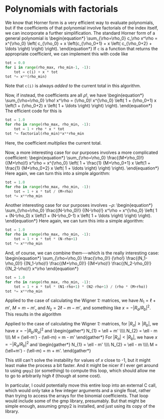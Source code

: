 # Polynomials with factorials

We know that Horner form is a very efficient way to evaluate polynomials,
but if the coefficients of that polynomial involve factorials of the index
itself, we can incorporate a further simplification.  The standard Horner
form of a general polynomial is
\begin{equation*}
  \sum_{\rho=\rho_0} c_\rho x^\rho = x^{\rho_0} \left( c_{\rho_0} + x
  \left(c_{\rho_0+1} + x \left( c_{\rho_0+2} + \ldots \right) \right)
  \right).
\end{equation*}
If `c` is a function that returns the appropriate coefficient, we can
implement this with code like

```python
tot = 0.0
for i in range(rho_max, rho_min-1, -1):
    tot = c(i) + x * tot
tot *= x**(rho_min)
```

Note that `c(i)` is always *added to* the current total in this algorithm.

Now, if instead, the coefficients are all $\rho!$, we have
\begin{equation*}
  \sum_{\rho=\rho_0} \rho! x^\rho = (\rho_0)! x^{\rho_0} \left( 1 +
  (\rho_0+1) x \left(1 + (\rho_0+2) x \left( 1 + \ldots \right) \right)
  \right).
\end{equation*}
The efficient code for this is

```python
tot = 1.0
for rho in range(rho_max, rho_min, -1):
    tot = 1 + rho * x * tot
tot *= factorial(rho_min)*x**rho_min
```

Here, the coefficient *multiplies* the current total.

Now, a more interesting case for our purposes involves a more complicated
coefficient:
\begin{equation*}
  \sum_{\rho=\rho_0} \frac{(M+\rho_0)!} {(M+\rho)!} x^\rho = x^{\rho_0}
  \left( 1 + \frac{1} {M+\rho_0+1} x \left(1 + \frac{1} {M+\rho_0+2} x
  \left( 1 + \ldots \right) \right) \right).
\end{equation*}
Here again, we can turn this into a simple algorithm:

```python
tot = 1.0
for rho in range(rho_max, rho_min, -1):
    tot = 1 + x * tot / (M+rho)
tot *= x**rho_min
```

Another interesting case for our purposes involves $-\rho$:
\begin{equation*}
  \sum_{\rho=\rho_0} \frac{(N-\rho_0)!} {(N-\rho)!} x^\rho = x^{\rho_0}
  \left( 1 + (N-\rho_0) x \left(1 + (N-\rho_0-1) x
  \left( 1 + \ldots \right) \right) \right).
\end{equation*}
Here again, we can turn this into a simple algorithm:

```python
tot = 1.0
for rho in range(rho_max, rho_min, -1):
    tot = 1 + x * tot * (N-rho+1)
tot *= x**rho_min
```

And, of course, we can combine them---which is the really interesting case:
\begin{equation*}
  \sum_{\rho=\rho_0}
  \frac{\rho_0!} {\rho!}
  \frac{(N_1-\rho_0)!} {(N_1-\rho)!}
  \frac{(M+\rho_0)!} {(M+\rho)!}
  \frac{(N_2-\rho_0)!} {(N_2-\rho)!}
  x^\rho
\end{equation*}

```python
tot = 1.0
for rho in range(rho_max, rho_min, -1):
    tot = 1 + x * tot * (N1-rho+1) * (N2-rho+1) / (rho * (M+rho))
tot *= x**rho_min
```

Applied to the case of calculating the Wigner $\mathfrak{D}$ matrices,
we have $N_{1} = \ell+m'$, $M = m-m'$, and $N_{2} = 2\ell - m - m'$,
and something like $x = - \lvert R_{a} / R_{b} \rvert^{2}$.  This
results in the algorithm


Applied to the case of calculating the Wigner $\mathfrak{D}$ matrices,
for $\lvert R_{a} \rvert \geq \lvert R_{b} \rvert$, we have
$x = - \lvert R_{b} / R_{a} \rvert^{2}$ and
\begin{gather*}
  N_{1} = \ell + m' \\\\\\\\
  N_{2} = \ell - m \\\\\\\\
  M = (\ell-m') - (\ell-m) = m - m'
\end{gather*}
For $\lvert R_{a} \rvert < \lvert R_{b} \rvert$, we have
$x = - \lvert R_{a} / R_{b} \rvert^{2}$ and
\begin{gather*}
  N_{1} = \ell - m' \\\\\\\\
  N_{2} = \ell - m \\\\\\\\
  M = (\ell+m') - (\ell-m) = m + m'.
\end{gather*}

This still can't solve the instability for values of $x$ close to -1, but it
might least make the process a bit faster.  And it might be nicer if I ever get
around to using `gmpy2` (or something) to compute this loop, which should allow
me to go to arbitrarily high $\ell$ (though at some cost).

In particular, I could potentially move this entire loop into an external C
call, which would only take a few integer arguments and a single float, rather
than trying to access the arrays for the binomial coefficients.  That loop
would include some of the gmp library, presumably.  But that might be simple
enough, assuming gmpy2 is installed, and just using its copy of the library.
